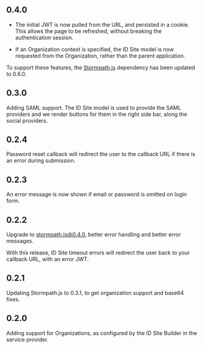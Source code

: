 ## 0.4.0

* The initial JWT is now pulled from the URL, and persisted in a cookie.  This
allows the page to be refreshed, without breaking the authentication session.

* If an Organization context is specified, the ID Site model is now requested
from the Organization, rather than the parent application.

To support these features, the [Stormpath.js][] dependency has been updated to
0.6.0.

## 0.3.0

Adding SAML support. The ID Site model is used to provide the SAML providers and
we render buttons for them in the right side bar, along the social providers.

## 0.2.4

Password reset callback will redirect the user to the callback URL if there is
an error during submission.

## 0.2.3

An error message is now shown if email or password is omitted on login form.

## 0.2.2

Upgrade to stormpath.js@0.4.0, better error handling and better error messages.

With this release, ID Site timeout errors will redirect the user back to your
callback URL, with an error JWT.

## 0.2.1

Updating Stormpath.js to 0.3.1, to get organization support and base64 fixes.

## 0.2.0

Adding support for Organizations, as configured by the ID Site Builder in the
service provider.

[Stormpath.js]: https://github.com/stormpath/stormpath.js

